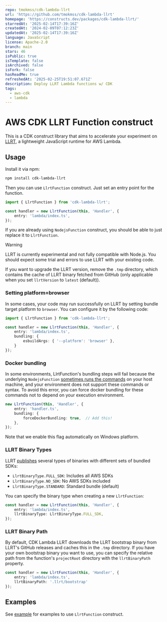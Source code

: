 ```yaml
---
repo: tmokmss/cdk-lambda-llrt
url: 'https://github.com/tmokmss/cdk-lambda-llrt'
homepage: 'https://constructs.dev/packages/cdk-lambda-llrt/'
starredAt: '2025-02-14T17:39:16Z'
createdAt: '2024-02-09T07:12:23Z'
updatedAt: '2025-02-14T17:39:16Z'
language: JavaScript
license: Apache-2.0
branch: main
stars: 46
isPublic: true
isTemplate: false
isArchived: false
isFork: false
hasReadMe: true
refreshedAt: '2025-02-25T19:51:07.671Z'
description: Deploy LLRT Lambda functions w/ CDK
tags:
  - aws-cdk
  - lambda
---
```


# AWS CDK LLRT Function construct

This is a CDK construct library that aims to accelerate your experiment on [LLRT](https://github.com/awslabs/llrt), a lightweight JavaScript runtime for AWS Lambda.

## Usage
Install it via npm:

```sh
npm install cdk-lambda-llrt
```

Then you can use `LlrtFunction` construct. Just set an entry point for the function.

```ts
import { LlrtFunction } from 'cdk-lambda-llrt';

const handler = new LlrtFunction(this, 'Handler', {
    entry: 'lambda/index.ts',
});
```

If you are already using `NodejsFunction` construct, you should be able to just replace it to `LlrtFunction`.

> [!WARNING]
> LLRT is currently experimental and not fully compatible with Node.js. You should expect some trial and errors to use LLRT with your existing code.

If you want to upgrade the LLRT version, remove the `.tmp` directory, which contains the cache of LLRT binary fetched from GitHub (only applicable when you set `llrtVersion` to `latest` (default)).

### Setting platform=browser

In some cases, your code may run successfully on LLRT by setting bundle target platform to `browser`. You can configure it by the following code:

```ts
import { LlrtFunction } from 'cdk-lambda-llrt';

const handler = new LlrtFunction(this, 'Handler', {
    entry: 'lambda/index.ts',
    bundling: {
        esbuildArgs: { '--platform': 'browser' },
    }
});
```

### Docker bundling
In some environments, LlrtFunction's bundling steps will fail because the underlying `NodejsFunction` [sometimes runs the commands](https://docs.aws.amazon.com/cdk/api/v2/docs/aws-cdk-lib.aws_lambda_nodejs-readme.html#local-bundling) on your host machine, and your environment does not support these commands or syntax. To avoid this error, you can force docker bundling for these commands not to depend on your execution environment.

```ts
new LlrtFunction(this, 'Handler', {
    entry: 'handler.ts',
    bundling: {
        forceDockerBundling: true,  // Add this!
    },
});
```

Note that we enable this flag automatically on Windows platform.

### LLRT Binary Types

LLRT [publishes](https://github.com/awslabs/llrt/releases) several types of binaries with different sets of bundled SDKs:

- `LlrtBinaryType.FULL_SDK`: Includes all AWS SDKs
- `LlrtBinaryType.NO_SDK`: No AWS SDKs included
- `LlrtBinaryType.STANDARD`: Standard bundle (default)

You can specify the binary type when creating a new `LlrtFunction`:

```ts
const handler = new LlrtFunction(this, 'Handler', {
    entry: 'lambda/index.ts',
    llrtBinaryType: LlrtBinaryType.FULL_SDK,
});
```

### LLRT Binary Path

By default, CDK Lambda LLRT downloads the LLRT bootstrap binary from LLRT's GitHub releases and caches this in the `.tmp` directory.
If you have your own bootstrap binary you want to use, you can specify the relative path from the function's `projectRoot` directory with the `llrtBinaryPath` property.

```ts
const handler = new LlrtFunction(this, 'Handler', {
    entry: 'lambda/index.ts',
    llrtBinaryPath: '.llrt/bootstrap'
});
```

## Examples
See [example](./example/README.md) for examples to use `LlrtFunction` construct.
